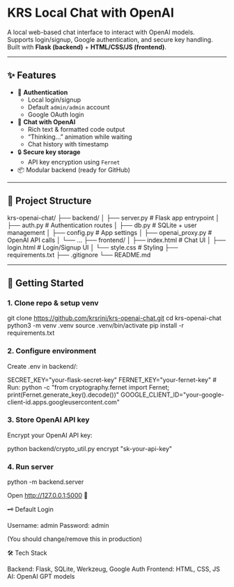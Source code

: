 # KRS Local Chat with OpenAI

A local web-based chat interface to interact with OpenAI models.  
Supports login/signup, Google authentication, and secure key handling.  
Built with **Flask (backend)** + **HTML/CSS/JS (frontend)**.

---

## ✨ Features
- 🔑 **Authentication**
  - Local login/signup
  - Default `admin/admin` account
  - Google OAuth login
- 💬 **Chat with OpenAI**
  - Rich text & formatted code output
  - “Thinking…” animation while waiting
  - Chat history with timestamp
- 🔒 **Secure key storage**
  - API key encryption using `Fernet`
- 📦 Modular backend (ready for GitHub)

---

## 📂 Project Structure
krs-openai-chat/
├── backend/
│ ├── server.py # Flask app entrypoint
│ ├── auth.py # Authentication routes
│ ├── db.py # SQLite + user management
│ ├── config.py # App settings
│ ├── openai_proxy.py # OpenAI API calls
│ └── ...
├── frontend/
│ ├── index.html # Chat UI
│ ├── login.html # Login/Signup UI
│ └── style.css # Styling
├── requirements.txt
├── .gitignore
└── README.md


---

## 🚀 Getting Started

### 1. Clone repo & setup venv

git clone https://github.com/krsrini/krs-openai-chat.git
cd krs-openai-chat
python3 -m venv .venv
source .venv/bin/activate
pip install -r requirements.txt

### 2. Configure environment

Create .env in backend/:

SECRET_KEY="your-flask-secret-key"
FERNET_KEY="your-fernet-key"   # Run: python -c "from cryptography.fernet import Fernet; print(Fernet.generate_key().decode())"
GOOGLE_CLIENT_ID="your-google-client-id.apps.googleusercontent.com"

### 3. Store OpenAI API key

Encrypt your OpenAI API key:

python backend/crypto_util.py encrypt "sk-your-api-key"

### 4. Run server

python -m backend.server

Open http://127.0.0.1:5000 🎉

🗝️ Default Login

Username: admin
Password: admin

(You should change/remove this in production)

🛠️ Tech Stack

Backend: Flask, SQLite, Werkzeug, Google Auth
Frontend: HTML, CSS, JS
AI: OpenAI GPT models